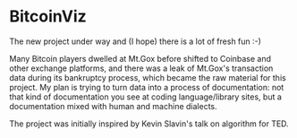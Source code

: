 # BitcoinViz
The new project under way and (I hope) there is a lot of fresh fun :-)

Many Bitcoin players dwelled at Mt.Gox before shifted to Coinbase and other exchange platforms, and there was a leak of Mt.Gox's transaction data during its bankruptcy process, which became the raw material for this project. My plan is trying to turn data into a process of documentation: not that kind of documentation you see at coding language/library sites, but a documentation mixed with human and machine dialects.

The project was initially inspired by Kevin Slavin's talk on algorithm for TED.
